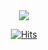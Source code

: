 <div align="center">

<a href="https://discord.com/users/564434085708038144" >
  <img src="https://lanyard-profile-readme.vercel.app/api/564434085708038144"  />
</a>

[![Hits](https://hits.seeyoufarm.com/api/count/incr/badge.svg?url=https%3A%2F%2Fgithub.com%2FEncryptedDev%2F&count_bg=%23512EA8&title_bg=%23000000&icon=github.svg&icon_color=%23E7E7E7&title=Profile+Visitor&edge_flat=false)](https://hits.seeyoufarm.com)

</div>
